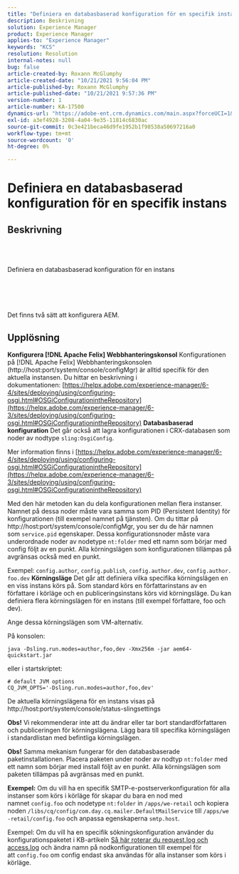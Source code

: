 ```yaml
---
title: "Definiera en databasbaserad konfiguration för en specifik instans endast"
description: Beskrivning
solution: Experience Manager
product: Experience Manager
applies-to: "Experience Manager"
keywords: "KCS"
resolution: Resolution
internal-notes: null
bug: false
article-created-by: Roxann McGlumphy
article-created-date: "10/21/2021 9:56:04 PM"
article-published-by: Roxann McGlumphy
article-published-date: "10/21/2021 9:57:36 PM"
version-number: 1
article-number: KA-17500
dynamics-url: "https://adobe-ent.crm.dynamics.com/main.aspx?forceUCI=1&pagetype=entityrecord&etn=knowledgearticle&id=dfd6b9ad-b932-ec11-b6e5-000d3a5ba97a"
exl-id: a3ef4928-3208-4a04-9e35-11814c6830ac
source-git-commit: 0c3e421beca46d9fe1952b1f98538a50697216a0
workflow-type: tm+mt
source-wordcount: '0'
ht-degree: 0%

---
```


# Definiera en databasbaserad konfiguration för en specifik instans

## Beskrivning

<br><br><br>Definiera en databasbaserad konfiguration för en instans<br><br><br><br> <br><br>
Det finns två sätt att konfigurera AEM.


## Upplösning

<b>Konfigurera [!DNL Apache Felix] Webbhanteringskonsol</b>
Konfigurationen på [!DNL Apache Felix] Webbhanteringskonsolen (http://host:port/system/console/configMgr) är alltid specifik för den aktuella instansen.
Du hittar en beskrivning i dokumentationen: [https://helpx.adobe.com/experience-manager/6-4/sites/deploying/using/configuring-osgi.html#OSGiConfigurationintheRepository](https://helpx.adobe.com/experience-manager/6-3/sites/deploying/using/configuring-osgi.html#OSGiConfigurationintheRepository)
<b>Databasbaserad konfiguration</b>
Det går också att lagra konfigurationen i CRX-databasen som noder av nodtype `sling:OsgiConfig`.

Mer information finns i [https://helpx.adobe.com/experience-manager/6-4/sites/deploying/using/configuring-osgi.html#OSGiConfigurationintheRepository](https://helpx.adobe.com/experience-manager/6-3/sites/deploying/using/configuring-osgi.html#OSGiConfigurationintheRepository)

Med den här metoden kan du dela konfigurationen mellan flera instanser.
Namnet på dessa noder måste vara samma som PID (Persistent Identity) för konfigurationen (till exempel namnet på tjänsten). Om du tittar på http://host:port/system/console/configMgr, you ser du de här namnen som `service.pid` egenskaper. Dessa konfigurationsnoder måste vara underordnade noder av nodetype `nt:folder` med ett namn som börjar med config följt av en punkt. Alla körningslägen som konfigurationen tillämpas på avgränsas också med en punkt.

Exempel: `config.author`, `config.publish`, `config.author.dev`, `config.author.foo.dev`
<b>Körningsläge</b>
Det går att definiera vilka specifika körningslägen en en viss instans körs på. Som standard körs en författarinstans av en författare i körläge och en publiceringsinstans körs vid körningsläge. Du kan definiera flera körningslägen för en instans (till exempel författare, foo och dev).

Ange dessa körningslägen som VM-alternativ.

På konsolen:


```
java -Dsling.run.modes=author,foo,dev -Xmx256m -jar aem64-quickstart.jar
```


eller i startskriptet:


```
# default JVM options
CQ_JVM_OPTS='-Dsling.run.modes=author,foo,dev'
```


De aktuella körningslägena för en instans visas på http://host:port/system/console/status-slingsettings

<b>Obs!</b> Vi rekommenderar inte att du ändrar eller tar bort standardförfattaren och publiceringen för körningslägena. Lägg bara till specifika körningslägen i standardlistan med befintliga körningslägen.

<b>Obs!</b> Samma mekanism fungerar för den databasbaserade paketinstallationen. Placera paketen under noder av nodtyp `nt:folder` med ett namn som börjar med install följt av en punkt. Alla körningslägen som paketen tillämpas på avgränsas med en punkt.

<b>Exempel:</b> Om du vill ha en specifik SMTP-e-postserverkonfiguration för alla instanser som körs i körläge för skapar du bara en nod med namnet `config.foo` och nodetype `nt:folder` in `/apps/we-retail` och kopiera noden `/libs/cq/config/com.day.cq.mailer.DefaultMailService` till `/apps/we-retail/config.foo` och anpassa egenskaperna `smtp.host`.

Exempel: Om du vill ha en specifik sökningskonfiguration använder du konfigurationspaketet i KB-artikeln [Så här roterar du request.log och access.log](https://helpx.adobe.com/experience-manager/kb/HowToRotateRequestAndAccessLog.html "Så här roterar du request.log och access.log ") och ändra namn på nodkonfigurationen till exempel för att `config.foo` om config endast ska användas för alla instanser som körs i körläge.
